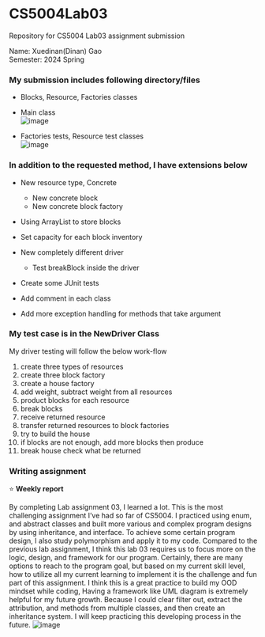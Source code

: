 # CS5004Lab03
Repository for CS5004 Lab03 assignment submission

Name: Xuedinan(Dinan) Gao\
Semester: 2024 Spring

### My submission includes following directory/files

- Blocks, Resource, Factories classes
- Main class\
  ![image](https://github.com/Xuedinan/CS5004Lab03/assets/144306521/7e1cc168-bd77-4c59-aa53-8c325fafb6b7)

- Factories tests, Resource test classes\
  ![image](https://github.com/Xuedinan/CS5004Lab03/assets/144306521/0d23f1a0-dae4-4f45-a8cc-6fc59030506c)

### In addition to the requested method, I have extensions below

- New resource type, Concrete
  - New concrete block
  - New concrete block factory
    
- Using ArrayList to store blocks
- Set capacity for each block inventory
- New completely different driver
  - Test breakBlock inside the driver

- Create some JUnit tests
- Add comment in each class
- Add more exception handling for methods that take argument

### My test case is in the NewDriver Class

My driver testing will follow the below work-flow
1. create three types of resources
2. create three block factory
3. create a house factory
4. add weight, subtract weight from all resources 
5. product blocks for each resource
6. break blocks
7. receive returned resource
8. transfer returned resources to block factories
9. try to build the house
10. if blocks are not enough, add more blocks then produce
11. break house check what be returned

### Writing assignment

:star:  **Weekly report**

By completing Lab assignment 03, I learned a lot. This is the most challenging assignment I’ve had so far of CS5004. I practiced using enum, and abstract classes and built more various and complex program designs by using inheritance, and interface. To achieve some certain program design, I also study polymorphism and apply it to my code. 
Compared to the previous lab assignment, I think this lab 03 requires us to focus more on the logic, design, and framework for our program. Certainly, there are many options to reach to the program goal, but based on my current skill level, how to utilize all my current learning to implement it is the challenge and fun part of this assignment.
I think this is a great practice to build my OOD mindset while coding, Having a framework like UML diagram is extremely helpful for my future growth. Because I could clear filter out, extract the attribution, and methods from multiple classes, and then create an inheritance system. I will keep practicing this developing process in the future.
![image](https://github.com/Xuedinan/CS5004Lab03/assets/144306521/387d2994-4a6b-40f8-b2c7-cdeb3944a290)
